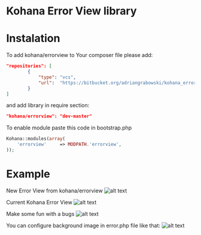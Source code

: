 Kohana Error View library
====================

Instalation
====================

To add kohana/errorview to Your composer file please add:

```json
"repositories": [
		{
			"type": "vcs",
			"url":  "https://bitbucket.org/adriangrabowski/kohana_errorview.git"
		}
]
```

and add library in require section:

```json
"kohana/errorview": "dev-master"
```


To enable module paste this code in bootstrap.php

```php
Kohana::modules(array(
    'errorview'   	=> MODPATH.'errorview',
));
```

Example
====================

New Error View from kohana/errorview
![alt text](https://image.ibb.co/nquXbo/2.png "Logo Title Text 1")

Current Kohana Error View
![alt text](https://image.ibb.co/hDu9NT/1.png "Logo Title Text 1")


Make some fun with a bugs
![alt text](https://image.ibb.co/kSMLwo/4.png "Logo Title Text 1")

You can configure background image in error.php file like that:
![alt text](https://image.ibb.co/i9EJhT/5.png "Logo Title Text 1")

